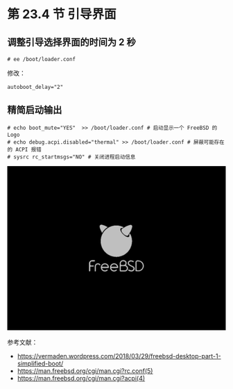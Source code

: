 # 第 23.4 节 引导界面

## 调整引导选择界面的时间为 2 秒

```
# ee /boot/loader.conf
```

修改：

```
autoboot_delay="2"
```
## 精简启动输出

```
# echo boot_mute="YES"  >> /boot/loader.conf # 启动显示一个 FreeBSD 的 Logo
# echo debug.acpi.disabled="thermal" >> /boot/loader.conf # 屏蔽可能存在的 ACPI 报错
# sysrc rc_startmsgs="NO" # 关闭进程启动信息
```

![freebsd boot logo](../.gitbook/assets/bootlogo.png)

参考文献：

- <https://vermaden.wordpress.com/2018/03/29/freebsd-desktop-part-1-simplified-boot/>
- <https://man.freebsd.org/cgi/man.cgi?rc.conf(5)>
- <https://man.freebsd.org/cgi/man.cgi?acpi(4)>
